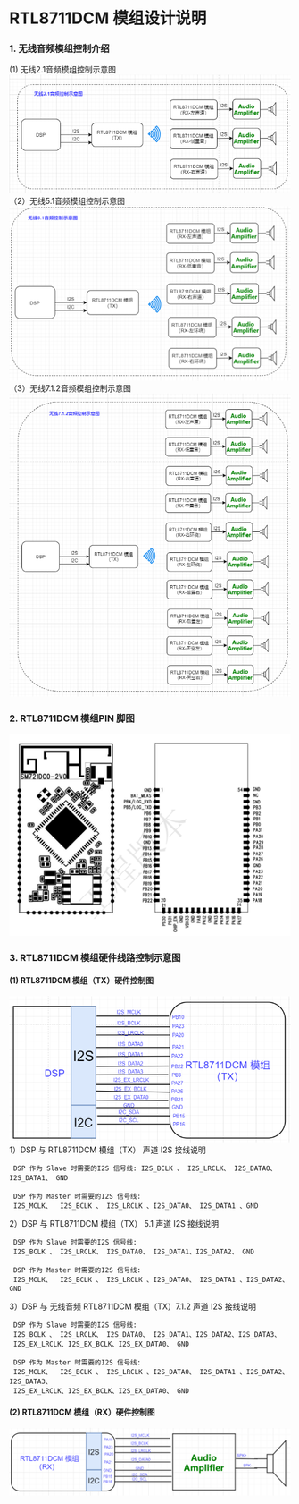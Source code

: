 

# RTL8711DCM 模组设计说明

### 1. 无线音频模组控制介绍
(1)  无线2.1音频模组控制示意图
![图片](../../assets/images/speaker/11-08/model/m-1.PNG)
（2）无线5.1音频模组控制示意图
![图片](../../assets/images/speaker/11-08/model/m-2.PNG)
（3）无线7.1.2音频模组控制示意图
![图片](../../assets/images/speaker/11-08/model/m-3.PNG)

### 2. RTL8711DCM 模组PIN 脚图
![图片](../../assets/images/speaker/11-08/model/m-4.PNG)

### 3. RTL8711DCM 模组硬件线路控制示意图
#### (1) RTL8711DCM 模组（TX）硬件控制图
![图片](../../assets/images/speaker/11-08/model/m-5.png)
1）DSP 与 RTL8711DCM 模组（TX） 声道 I2S 接线说明

     DSP 作为 Slave 时需要的I2S 信号线: I2S_BCLK 、 I2S_LRCLK、 I2S_DATA0、 I2S_DATA1、 GND 

     DSP 作为 Master 时需要的I2S 信号线: 
     I2S_MCLK、  I2S_BCLK 、 I2S_LRCLK 、I2S_DATA0、 I2S_DATA1 、GND 

2）DSP 与 RTL8711DCM 模组（TX） 5.1 声道 I2S 接线说明

     DSP 作为 Slave 时需要的I2S 信号线: 
     I2S_BCLK 、 I2S_LRCLK、 I2S_DATA0、 I2S_DATA1、I2S_DATA2、 GND 

     DSP 作为 Master 时需要的I2S 信号线: 
     I2S_MCLK、  I2S_BCLK 、 I2S_LRCLK 、I2S_DATA0、 I2S_DATA1 、I2S_DATA2、GND 

3）DSP 与 无线音频 RTL8711DCM 模组（TX）7.1.2 声道 I2S 接线说明

     DSP 作为 Slave 时需要的I2S 信号线: 
     I2S_BCLK 、 I2S_LRCLK、 I2S_DATA0、 I2S_DATA1、I2S_DATA2、I2S_DATA3、
     I2S_EX_LRCLK、I2S_EX_BCLK、I2S_EX_DATA0、 GND 

     DSP 作为 Master 时需要的I2S 信号线: 
     I2S_MCLK、  I2S_BCLK 、 I2S_LRCLK 、I2S_DATA0、 I2S_DATA1 、I2S_DATA2、I2S_DATA3、
     I2S_EX_LRCLK、I2S_EX_BCLK、I2S_EX_DATA0、 GND 

#### (2) RTL8711DCM 模组（RX）硬件控制图
![图片](../../assets/images/speaker/11-08/model/m-6.png)


